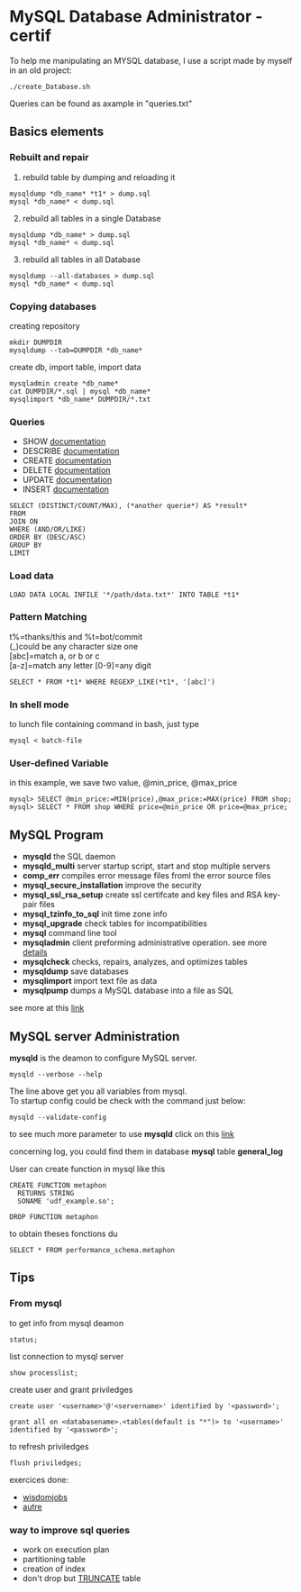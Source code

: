 # MySQL Database Administrator - certif
To help me manipulating an  MYSQL database, I use a script made by myself in an old project:
```
./create_Database.sh
```
Queries can be found as axample in "queries.txt"

## Basics elements
### Rebuilt and repair

1. rebuild table by dumping and reloading it
```
mysqldump *db_name* *t1* > dump.sql
mysql *db_name* < dump.sql
```
2. rebuild all tables in a single Database
```
mysqldump *db_name* > dump.sql
mysql *db_name* < dump.sql
```
3. rebuild all tables in all Database
```
mysqldump --all-databases > dump.sql
mysql *db_name* < dump.sql
```

### Copying databases
creating repository
```
mkdir DUMPDIR
mysqldump --tab=DUMPDIR *db_name*
```
create db, import table, import data
```
mysqladmin create *db_name*
cat DUMPDIR/*.sql | mysql *db_name*
mysqlimport *db_name* DUMPDIR/*.txt
```

### Queries
- SHOW [documentation](https://dev.mysql.com/doc/refman/8.0/en/show.html)
- DESCRIBE [documentation](https://dev.mysql.com/doc/refman/8.0/en/describe.html)
- CREATE [documentation](https://dev.mysql.com/doc/refman/8.0/en/create-table.html)
- DELETE [documentation](https://dev.mysql.com/doc/refman/8.0/en/delete.html)
- UPDATE [documentation](https://dev.mysql.com/doc/refman/5.5/en/update.html)
- INSERT [documentation](https://dev.mysql.com/doc/refman/8.0/en/insert.html)

```
SELECT (DISTINCT/COUNT/MAX), (*another querie*) AS *result*
FROM
JOIN ON
WHERE (AND/OR/LIKE)
ORDER BY (DESC/ASC)
GROUP BY
LIMIT
```

### Load data
```
LOAD DATA LOCAL INFILE '*/path/data.txt*' INTO TABLE *t1*
```

### Pattern Matching
t%=thanks/this and %t=bot/commit   
(\_)could be any character size one    
[abc]=match a, or b or c    
[a-z]=match any letter [0-9]=any digit    
```
SELECT * FROM *t1* WHERE REGEXP_LIKE(*t1*, '[abc]')
```

### In shell mode
to lunch file containing command in bash, just type
```
mysql < batch-file
```

### User-defined Variable
in this example, we save two value, @min_price, @max_price
```
mysql> SELECT @min_price:=MIN(price),@max_price:=MAX(price) FROM shop;
mysql> SELECT * FROM shop WHERE price=@min_price OR price=@max_price;
```

## MySQL Program
- **mysqld**
  the SQL daemon
- **mysqld_multi**
  server startup script, start and stop multiple servers
- **comp_err**
  compiles error message files froml the error source files
- **mysql_secure_installation**
  improve the security
- **mysql_ssl_rsa_setup**
  create ssl certifcate and key files and RSA key-pair files
- **mysql_tzinfo_to_sql**
  init time zone info
- **mysql_upgrade**
  check tables for incompatibilities
- **mysql**
  command line tool
- **mysqladmin**
  client preforming administrative operation. see more [details](https://dev.mysql.com/doc/refman/8.0/en/mysqladmin.html)
- **mysqlcheck**
  checks, repairs, analyzes, and optimizes tables
- **mysqldump**
  save databases
- **mysqlimport**
  import text file as data
- **mysqlpump**
  dumps a MySQL database into a file as SQL

see more at this [link](https://dev.mysql.com/doc/refman/8.0/en/programs-overview.html)

## MySQL server Administration

**mysqld** is the deamon to configure MySQL server.
```
mysqld --verbose --help
```
The line above get you all variables from mysql.   
To startup config could be check with the command just below:
```
mysqld --validate-config
```
to see much more parameter to use **mysqld** click on this [link](https://dev.mysql.com/doc/refman/8.0/en/server-option-variable-reference.html)

concerning log, you could find them in database **mysql** table **general_log**   

User can create function in mysql like this
```
CREATE FUNCTION metaphon
  RETURNS STRING
  SONAME 'udf_example.so';

DROP FUNCTION metaphon
```
to obtain theses fonctions du
```
SELECT * FROM performance_schema.metaphon
```

## Tips

### From mysql
to get info from mysql deamon
```
status;
```
list connection to mysql server
```
show processlist;
```
create user and grant priviledges
```
create user '<username>'@'<servername>' identified by '<password>';
```
```
grant all on <databasename>.<tables(default is "*")> to '<username>' identified by '<password>';
```
to refresh priviledges
```
flush priviledges;
```



exercices done:   
- [wisdomjobs](https://www.wisdomjobs.com/e-university/mysql-tutorial-275.html)
- [autre](#)


### way to improve sql queries

- work on execution plan
- partitioning table
- creation of index
- don't drop but [TRUNCATE](https://sql.sh/cours/truncate-table) table
